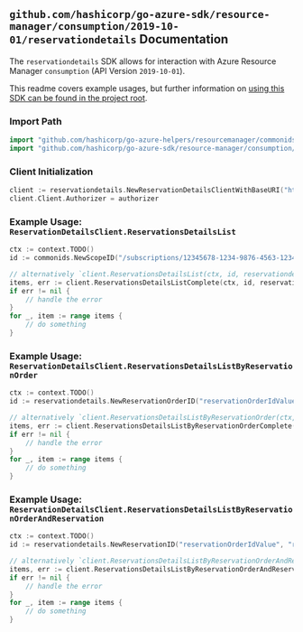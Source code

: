 
## `github.com/hashicorp/go-azure-sdk/resource-manager/consumption/2019-10-01/reservationdetails` Documentation

The `reservationdetails` SDK allows for interaction with Azure Resource Manager `consumption` (API Version `2019-10-01`).

This readme covers example usages, but further information on [using this SDK can be found in the project root](https://github.com/hashicorp/go-azure-sdk/tree/main/docs).

### Import Path

```go
import "github.com/hashicorp/go-azure-helpers/resourcemanager/commonids"
import "github.com/hashicorp/go-azure-sdk/resource-manager/consumption/2019-10-01/reservationdetails"
```


### Client Initialization

```go
client := reservationdetails.NewReservationDetailsClientWithBaseURI("https://management.azure.com")
client.Client.Authorizer = authorizer
```


### Example Usage: `ReservationDetailsClient.ReservationsDetailsList`

```go
ctx := context.TODO()
id := commonids.NewScopeID("/subscriptions/12345678-1234-9876-4563-123456789012/resourceGroups/some-resource-group")

// alternatively `client.ReservationsDetailsList(ctx, id, reservationdetails.DefaultReservationsDetailsListOperationOptions())` can be used to do batched pagination
items, err := client.ReservationsDetailsListComplete(ctx, id, reservationdetails.DefaultReservationsDetailsListOperationOptions())
if err != nil {
	// handle the error
}
for _, item := range items {
	// do something
}
```


### Example Usage: `ReservationDetailsClient.ReservationsDetailsListByReservationOrder`

```go
ctx := context.TODO()
id := reservationdetails.NewReservationOrderID("reservationOrderIdValue")

// alternatively `client.ReservationsDetailsListByReservationOrder(ctx, id, reservationdetails.DefaultReservationsDetailsListByReservationOrderOperationOptions())` can be used to do batched pagination
items, err := client.ReservationsDetailsListByReservationOrderComplete(ctx, id, reservationdetails.DefaultReservationsDetailsListByReservationOrderOperationOptions())
if err != nil {
	// handle the error
}
for _, item := range items {
	// do something
}
```


### Example Usage: `ReservationDetailsClient.ReservationsDetailsListByReservationOrderAndReservation`

```go
ctx := context.TODO()
id := reservationdetails.NewReservationID("reservationOrderIdValue", "reservationIdValue")

// alternatively `client.ReservationsDetailsListByReservationOrderAndReservation(ctx, id, reservationdetails.DefaultReservationsDetailsListByReservationOrderAndReservationOperationOptions())` can be used to do batched pagination
items, err := client.ReservationsDetailsListByReservationOrderAndReservationComplete(ctx, id, reservationdetails.DefaultReservationsDetailsListByReservationOrderAndReservationOperationOptions())
if err != nil {
	// handle the error
}
for _, item := range items {
	// do something
}
```
